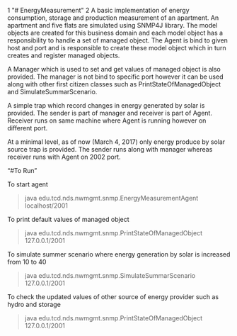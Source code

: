 1
"# EnergyMeasurement" 
2
A basic implementation of energy consumption, storage and production measurement of an apartment. An apartment and five flats are simulated using SNMP4J library. The model objects are created for this business domain and each model object has a responsibility to handle a set of managed object. 
The Agent is bind to given host and port and is responsible to create these model object which in turn creates and register managed objects. 

A Manager which is used to set and get values of managed object is also provided. The manager is not bind to specific port however it can be used along with other first citizen classes such as PrintStateOfManagedObject and SimulateSummarScenario.

A simple trap which record changes in energy generated by solar is provided. The sender is part of manager and receiver is part of Agent. Receiver runs on same machine where Agent is running however on different port.

At a minimal level, as of now (March 4, 2017) only energy produce by solar source trap is provided. The sender runs along with manager whereas receiver runs with Agent on 2002 port.
 
“#To Run”

To start agent
>java edu.tcd.nds.nwmgmt.snmp.EnergyMeasurementAgent localhost/2001

To print default values of managed object
>java edu.tcd.nds.nwmgmt.snmp.PrintStateOfManagedObject 127.0.0.1/2001

To simulate summer scenario where energy generation by solar is increased from 10 to 40
>java edu.tcd.nds.nwmgmt.snmp.SimulateSummarScenario 127.0.0.1/2001

To check the updated values of other source of energy provider such as hydro and storage
>java edu.tcd.nds.nwmgmt.snmp.PrintStateOfManagedObject 127.0.0.1/2001


